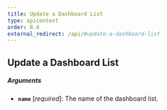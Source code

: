 ```yaml
---
title: Update a Dashboard List
type: apicontent
order: 8.4
external_redirect: /api/#update-a-dashboard-list
---
```


## Update a Dashboard List

##### Arguments

*   **`name`** [*required*]:
    The name of the dashboard list.
